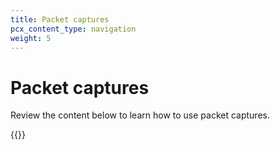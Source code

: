 ```yaml
---
title: Packet captures
pcx_content_type: navigation
weight: 5
---
```


# Packet captures

Review the content below to learn how to use packet captures.

{{<directory-listing>}}